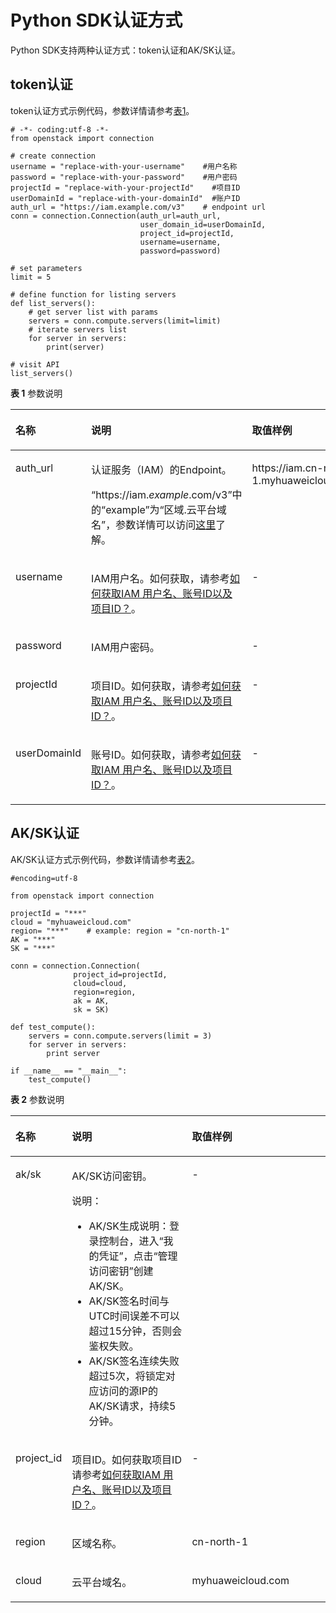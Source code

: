 # Python SDK认证方式<a name="sdk_02_0005"></a>

Python SDK支持两种认证方式：token认证和AK/SK认证。

## token认证<a name="section1468872013368"></a>

token认证方式示例代码，参数详情请参考[表1](#table132650108153)。

```
# -*- coding:utf-8 -*-
from openstack import connection

# create connection
username = "replace-with-your-username"    #用户名称
password = "replace-with-your-password"    #用户密码
projectId = "replace-with-your-projectId"    #项目ID
userDomainId = "replace-with-your-domainId"  #账户ID
auth_url = "https://iam.example.com/v3"    # endpoint url
conn = connection.Connection(auth_url=auth_url,
                             user_domain_id=userDomainId,
                             project_id=projectId,
                             username=username,
                             password=password)

# set parameters
limit = 5

# define function for listing servers
def list_servers():
    # get server list with params
    servers = conn.compute.servers(limit=limit)
    # iterate servers list
    for server in servers:
        print(server)

# visit API
list_servers()
```

**表 1**  参数说明

<a name="table132650108153"></a>
<table><thead align="left"><tr id="sdk_02_0002_row12561105113219"><th class="cellrowborder" valign="top" width="15.901590159015901%" id="mcps1.2.4.1.1"><p id="sdk_02_0002_p195611252321"><a name="sdk_02_0002_p195611252321"></a><a name="sdk_02_0002_p195611252321"></a>名称</p>
</th>
<th class="cellrowborder" valign="top" width="39.38393839383938%" id="mcps1.2.4.1.2"><p id="sdk_02_0002_p456145133212"><a name="sdk_02_0002_p456145133212"></a><a name="sdk_02_0002_p456145133212"></a>说明</p>
</th>
<th class="cellrowborder" valign="top" width="44.71447144714472%" id="mcps1.2.4.1.3"><p id="sdk_02_0002_p175619553214"><a name="sdk_02_0002_p175619553214"></a><a name="sdk_02_0002_p175619553214"></a>取值样例</p>
</th>
</tr>
</thead>
<tbody><tr id="sdk_02_0002_row175617593220"><td class="cellrowborder" valign="top" width="15.901590159015901%" headers="mcps1.2.4.1.1 "><p id="sdk_02_0002_p791817161131"><a name="sdk_02_0002_p791817161131"></a><a name="sdk_02_0002_p791817161131"></a>auth_url</p>
</td>
<td class="cellrowborder" valign="top" width="39.38393839383938%" headers="mcps1.2.4.1.2 "><p id="sdk_02_0002_p082312211563"><a name="sdk_02_0002_p082312211563"></a><a name="sdk_02_0002_p082312211563"></a>认证服务（IAM）的Endpoint。</p>
<p id="sdk_02_0002_zh-cn_topic_0121671869_li10140171754817p0"><a name="sdk_02_0002_zh-cn_topic_0121671869_li10140171754817p0"></a><a name="sdk_02_0002_zh-cn_topic_0121671869_li10140171754817p0"></a>“https://iam.<em id="sdk_02_0002_i86181317204018"><a name="sdk_02_0002_i86181317204018"></a><a name="sdk_02_0002_i86181317204018"></a>example</em>.com/v3”中的“example”为“区域.云平台域名”，参数详情可以访问<a href="https://developer.huaweicloud.com/endpoint" target="_blank" rel="noopener noreferrer">这里</a>了解。</p>
</td>
<td class="cellrowborder" valign="top" width="44.71447144714472%" headers="mcps1.2.4.1.3 "><p id="sdk_02_0002_p105621519321"><a name="sdk_02_0002_p105621519321"></a><a name="sdk_02_0002_p105621519321"></a>https://iam.cn-north-1.myhuaweicloud.com/v3</p>
</td>
</tr>
<tr id="sdk_02_0002_row15341439173619"><td class="cellrowborder" valign="top" width="15.901590159015901%" headers="mcps1.2.4.1.1 "><p id="sdk_02_0002_p1335739143615"><a name="sdk_02_0002_p1335739143615"></a><a name="sdk_02_0002_p1335739143615"></a>username</p>
</td>
<td class="cellrowborder" valign="top" width="39.38393839383938%" headers="mcps1.2.4.1.2 "><p id="sdk_02_0002_p035113933616"><a name="sdk_02_0002_p035113933616"></a><a name="sdk_02_0002_p035113933616"></a>IAM用户名。如何获取，请参考<a href="如何获取IAM-用户名-账号ID以及项目ID.md">如何获取IAM 用户名、账号ID以及项目ID？</a>。</p>
</td>
<td class="cellrowborder" valign="top" width="44.71447144714472%" headers="mcps1.2.4.1.3 "><p id="sdk_02_0002_p193510394368"><a name="sdk_02_0002_p193510394368"></a><a name="sdk_02_0002_p193510394368"></a>-</p>
</td>
</tr>
<tr id="sdk_02_0002_row1412173620369"><td class="cellrowborder" valign="top" width="15.901590159015901%" headers="mcps1.2.4.1.1 "><p id="sdk_02_0002_p5413183633617"><a name="sdk_02_0002_p5413183633617"></a><a name="sdk_02_0002_p5413183633617"></a>password</p>
</td>
<td class="cellrowborder" valign="top" width="39.38393839383938%" headers="mcps1.2.4.1.2 "><p id="sdk_02_0002_p241353603618"><a name="sdk_02_0002_p241353603618"></a><a name="sdk_02_0002_p241353603618"></a>IAM用户密码。</p>
</td>
<td class="cellrowborder" valign="top" width="44.71447144714472%" headers="mcps1.2.4.1.3 "><p id="sdk_02_0002_p541383613368"><a name="sdk_02_0002_p541383613368"></a><a name="sdk_02_0002_p541383613368"></a>-</p>
</td>
</tr>
<tr id="sdk_02_0002_row1656275163214"><td class="cellrowborder" valign="top" width="15.901590159015901%" headers="mcps1.2.4.1.1 "><p id="sdk_02_0002_p993913484"><a name="sdk_02_0002_p993913484"></a><a name="sdk_02_0002_p993913484"></a>projectId</p>
</td>
<td class="cellrowborder" valign="top" width="39.38393839383938%" headers="mcps1.2.4.1.2 "><p id="sdk_02_0002_p664771152820"><a name="sdk_02_0002_p664771152820"></a><a name="sdk_02_0002_p664771152820"></a>项目ID。如何获取，请参考<a href="如何获取IAM-用户名-账号ID以及项目ID.md">如何获取IAM 用户名、账号ID以及项目ID？</a>。</p>
</td>
<td class="cellrowborder" valign="top" width="44.71447144714472%" headers="mcps1.2.4.1.3 "><p id="sdk_02_0002_p2056295203213"><a name="sdk_02_0002_p2056295203213"></a><a name="sdk_02_0002_p2056295203213"></a>-</p>
</td>
</tr>
<tr id="sdk_02_0002_row856217512326"><td class="cellrowborder" valign="top" width="15.901590159015901%" headers="mcps1.2.4.1.1 "><p id="sdk_02_0002_p656217518325"><a name="sdk_02_0002_p656217518325"></a><a name="sdk_02_0002_p656217518325"></a>userDomainId</p>
</td>
<td class="cellrowborder" valign="top" width="39.38393839383938%" headers="mcps1.2.4.1.2 "><p id="sdk_02_0002_p856285113212"><a name="sdk_02_0002_p856285113212"></a><a name="sdk_02_0002_p856285113212"></a>账号ID。如何获取，请参考<a href="如何获取IAM-用户名-账号ID以及项目ID.md">如何获取IAM 用户名、账号ID以及项目ID？</a>。</p>
</td>
<td class="cellrowborder" valign="top" width="44.71447144714472%" headers="mcps1.2.4.1.3 "><p id="sdk_02_0002_p25628523215"><a name="sdk_02_0002_p25628523215"></a><a name="sdk_02_0002_p25628523215"></a>-</p>
</td>
</tr>
</tbody>
</table>

## AK/SK认证<a name="section43591440365"></a>

AK/SK认证方式示例代码，参数详情请参考[表2](#table4561115173218)。

```
#encoding=utf-8

from openstack import connection

projectId = "***"
cloud = "myhuaweicloud.com"
region= "***"    # example: region = "cn-north-1"
AK = "***"
SK = "***"

conn = connection.Connection(
              project_id=projectId,
              cloud=cloud,
              region=region,
              ak = AK,
              sk = SK)

def test_compute():
    servers = conn.compute.servers(limit = 3)
    for server in servers:
        print server

if __name__ == "__main__":
    test_compute()
```

**表 2**  参数说明

<a name="table4561115173218"></a>
<table><thead align="left"><tr id="row12561105113219"><th class="cellrowborder" valign="top" width="15.901590159015901%" id="mcps1.2.4.1.1"><p id="p195611252321"><a name="p195611252321"></a><a name="p195611252321"></a>名称</p>
</th>
<th class="cellrowborder" valign="top" width="39.38393839383938%" id="mcps1.2.4.1.2"><p id="p456145133212"><a name="p456145133212"></a><a name="p456145133212"></a>说明</p>
</th>
<th class="cellrowborder" valign="top" width="44.71447144714472%" id="mcps1.2.4.1.3"><p id="p175619553214"><a name="p175619553214"></a><a name="p175619553214"></a>取值样例</p>
</th>
</tr>
</thead>
<tbody><tr id="row175617593220"><td class="cellrowborder" valign="top" width="15.901590159015901%" headers="mcps1.2.4.1.1 "><p id="p88021832125310"><a name="p88021832125310"></a><a name="p88021832125310"></a>ak/sk</p>
</td>
<td class="cellrowborder" valign="top" width="39.38393839383938%" headers="mcps1.2.4.1.2 "><p id="p20367134212540"><a name="p20367134212540"></a><a name="p20367134212540"></a>AK/SK访问密钥。</p>
<div class="note" id="note1564918718544"><a name="note1564918718544"></a><a name="note1564918718544"></a><span class="notetitle"> 说明： </span><div class="notebody"><a name="ul161113510548"></a><a name="ul161113510548"></a><ul id="ul161113510548"><li>AK/SK生成说明：登录控制台，进入“我的凭证”，点击“管理访问密钥”创建AK/SK。</li><li>AK/SK签名时间与UTC时间误差不可以超过15分钟，否则会鉴权失败。</li><li>AK/SK签名连续失败超过5次，将锁定对应访问的源IP的AK/SK请求，持续5分钟。</li></ul>
</div></div>
</td>
<td class="cellrowborder" valign="top" width="44.71447144714472%" headers="mcps1.2.4.1.3 "><p id="p87781732115313"><a name="p87781732115313"></a><a name="p87781732115313"></a>-</p>
</td>
</tr>
<tr id="row1656275163214"><td class="cellrowborder" valign="top" width="15.901590159015901%" headers="mcps1.2.4.1.1 "><p id="p993913484"><a name="p993913484"></a><a name="p993913484"></a>project_id</p>
</td>
<td class="cellrowborder" valign="top" width="39.38393839383938%" headers="mcps1.2.4.1.2 "><p id="p664771152820"><a name="p664771152820"></a><a name="p664771152820"></a>项目ID。如何获取项目ID请参考<a href="如何获取IAM-用户名-账号ID以及项目ID.md">如何获取IAM 用户名、账号ID以及项目ID？</a>。</p>
</td>
<td class="cellrowborder" valign="top" width="44.71447144714472%" headers="mcps1.2.4.1.3 "><p id="p2056295203213"><a name="p2056295203213"></a><a name="p2056295203213"></a>-</p>
</td>
</tr>
<tr id="row856217512326"><td class="cellrowborder" valign="top" width="15.901590159015901%" headers="mcps1.2.4.1.1 "><p id="p3254718185715"><a name="p3254718185715"></a><a name="p3254718185715"></a>region</p>
</td>
<td class="cellrowborder" valign="top" width="39.38393839383938%" headers="mcps1.2.4.1.2 "><p id="p18251173415715"><a name="p18251173415715"></a><a name="p18251173415715"></a>区域名称。</p>
</td>
<td class="cellrowborder" valign="top" width="44.71447144714472%" headers="mcps1.2.4.1.3 "><p id="p1563110552585"><a name="p1563110552585"></a><a name="p1563110552585"></a>cn-north-1</p>
</td>
</tr>
<tr id="row14629182212575"><td class="cellrowborder" valign="top" width="15.901590159015901%" headers="mcps1.2.4.1.1 "><p id="p16785101918461"><a name="p16785101918461"></a><a name="p16785101918461"></a>cloud</p>
</td>
<td class="cellrowborder" valign="top" width="39.38393839383938%" headers="mcps1.2.4.1.2 "><p id="p8630172215574"><a name="p8630172215574"></a><a name="p8630172215574"></a>云平台域名。</p>
</td>
<td class="cellrowborder" valign="top" width="44.71447144714472%" headers="mcps1.2.4.1.3 "><p id="p1163015226572"><a name="p1163015226572"></a><a name="p1163015226572"></a>myhuaweicloud.com</p>
</td>
</tr>
</tbody>
</table>

